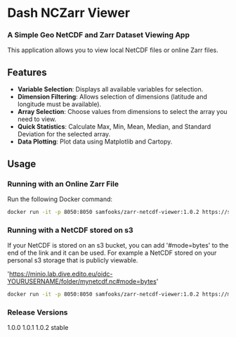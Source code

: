 # Dash NCZarr Viewer

### A Simple Geo NetCDF and Zarr Dataset Viewing App

This application allows you to view local NetCDF files or online Zarr files. 

## Features

- **Variable Selection**: Displays all available variables for selection.
- **Dimension Filtering**: Allows selection of dimensions (latitude and longitude must be available).
- **Array Selection**: Choose values from dimensions to select the array you need to view.
- **Quick Statistics**: Calculate Max, Min, Mean, Median, and Standard Deviation for the selected array.
- **Data Plotting**: Plot data using Matplotlib and Cartopy.

## Usage


### Running with an Online Zarr File

Run the following Docker command:
```bash
docker run -it -p 8050:8050 samfooks/zarr-netcdf-viewer:1.0.2 https://s3.waw3-1.cloudferro.com/mdl-arco-geo-041/arco/NWSHELF_ANALYSISFORECAST_BGC_004_002/cmems_mod_nws_bgc_anfc_0.027deg-3D_P1D-m_202311/geoChunked.zarr
```

### Running with a NetCDF stored on s3

If your NetCDF is stored on an s3 bucket, you can add '#mode=bytes' to the end of the link and it can be used.
For example a NetCDF stored on your personal s3 storage that is publicly viewable.

'https://minio.lab.dive.edito.eu/oidc-YOURUSERNAME/folder/mynetcdf.nc#mode=bytes'
```bash
docker run -it -p 8050:8050 samfooks/zarr-netcdf-viewer:1.0.2 https://minio.lab.dive.edito.eu/oidc-YOURUSERNAME/folder/mynetcdf.nc#mode=bytes
```

### Release Versions

1.0.0
1.0.1
1.0.2  stable